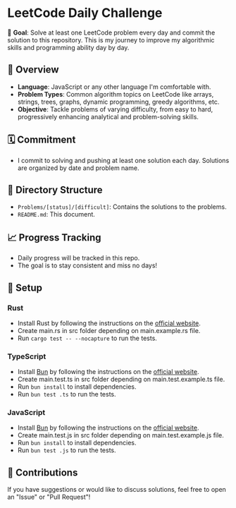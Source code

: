# LeetCode Daily Challenge

🎯 **Goal**: Solve at least one LeetCode problem every day and commit the solution to this repository. This is my journey to improve my algorithmic skills and programming ability day by day.

## 📅 Overview

-   **Language**: JavaScript or any other language I'm comfortable with.
-   **Problem Types**: Common algorithm topics on LeetCode like arrays, strings, trees, graphs, dynamic programming, greedy algorithms, etc.
-   **Objective**: Tackle problems of varying difficulty, from easy to hard, progressively enhancing analytical and problem-solving skills.

## 🗓 Commitment

-   I commit to solving and pushing at least one solution each day. Solutions are organized by date and problem name.

## 🧩 Directory Structure

-   `Problems/[status]/[difficult]`: Contains the solutions to the problems.
-   `README.md`: This document.

## 📈 Progress Tracking

-   Daily progress will be tracked in this repo.
-   The goal is to stay consistent and miss no days!

## 🚀 Setup

### Rust

-   Install Rust by following the instructions on the [official website](https://www.rust-lang.org/tools/install).
-   Create main.rs in src folder depending on main.example.rs file.
-   Run `cargo test -- --nocapture` to run the tests.

### TypeScript

-   Install [Bun](https://bun.sh/) by following the instructions on the [official website](https://bun.sh/docs/installation).
-   Create main.test.ts in src folder depending on main.test.example.ts file.
-   Run `bun install` to install dependencies.
-   Run `bun test .ts` to run the tests.

### JavaScript

-   Install [Bun](https://bun.sh/) by following the instructions on the [official website](https://bun.sh/docs/installation).
-   Create main.test.js in src folder depending on main.test.example.js file.
-   Run `bun install` to install dependencies.
-   Run `bun test .js` to run the tests.

## 🤝 Contributions

If you have suggestions or would like to discuss solutions, feel free to open an "Issue" or "Pull Request"!
